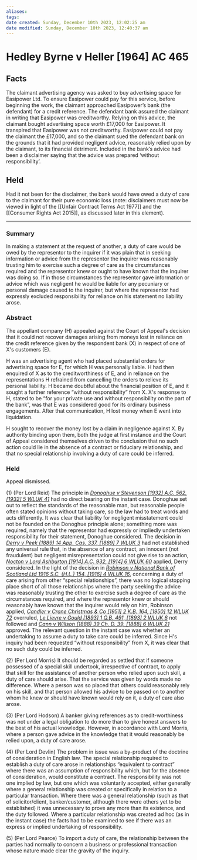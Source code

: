 ```yaml
---
aliases: 
tags: 
date created: Sunday, December 10th 2023, 12:02:25 am
date modified: Sunday, December 10th 2023, 12:40:37 am
---
```


# Hedley Byrne v Heller [1964] AC 465

## Facts

The claimant advertising agency was asked to buy advertising space for Easipower Ltd. To ensure Easipower could pay for this service, before beginning the work, the claimant approached Easipower’s bank (the defendant) for a credit reference. The defendant bank assured the claimant in writing that Easipower was creditworthy. Relying on this advice, the claimant bought advertising space worth £17,000 for Easipower. It transpired that Easipower was not creditworthy. Easipower could not pay the claimant the £17,000, and so the claimant sued the defendant bank on the grounds that it had provided negligent advice, reasonably relied upon by the claimant, to its financial detriment. Included in the bank’s advice had been a disclaimer saying that the advice was prepared ‘without responsibility’.

## Held

Had it not been for the disclaimer, the bank would have owed a duty of care to the claimant for their pure economic loss (note: disclaimers must now be viewed in light of the [[Unfair Contract Terms Act 1977]] and the [[Consumer Rights Act 2015]], as discussed later in this element).

---

### Summary

In making a statement at the request of another, a duty of care would be owed by the representor to the inquirer if it was plain that in seeking information or advice from the representor the inquirer was reasonably trusting him to exercise such a degree of care as the circumstances required and the representor knew or ought to have known that the inquirer was doing so. If in those circumstances the representor gave information or advice which was negligent he would be liable for any pecuniary or personal damage caused to the inquirer, but where the representor had expressly excluded responsibility for reliance on his statement no liability arose.

### Abstract

The appellant company (H) appealed against the Court of Appeal's decision that it could not recover damages arising from moneys lost in reliance on the credit reference given by the respondent bank (X) in respect of one of X's customers (E).

H was an advertising agent who had placed substantial orders for advertising space for E, for which H was personally liable. H had then enquired of X as to the creditworthiness of E, and in reliance on the representations H refrained from cancelling the orders to relieve its personal liability. H became doubtful about the financial position of E, and it sought a further reference “without responsibility” from X. X's response to H, stated to be “for your private use and without responsibility on the part of the bank”, was that E was considered good for its ordinary business engagements. After that communication, H lost money when E went into liquidation.

H sought to recover the money lost by a claim in negligence against X. By authority binding upon them, both the judge at first instance and the Court of Appeal considered themselves driven to the conclusion that no such action could lie in the absence of a contract or fiduciary relationship, and that no special relationship involving a duty of care could be inferred.

### Held

Appeal dismissed.

(1) (Per Lord Reid) The principle in _[Donoghue v Stevenson [1932] A.C. 562, [1932] 5 WLUK 41](https://uk.westlaw.com/Document/I99FC57C0E42711DA8FC2A0F0355337E9/View/FullText.html?originationContext=document&transitionType=DocumentItem&ppcid=71a4dc4090fd45488aeb05e345a8084f&contextData=(sc.Default))_ had no direct bearing on the instant case. Donoghue set out to reflect the standards of the reasonable man, but reasonable people often stated opinions without taking care, so the law had to treat words and acts differently. It was clear that liability for negligent misstatement could not be founded on the Donoghue principle alone; something more was required, namely that the representor had expressly or impliedly undertaken responsibility for their statement, Donoghue considered. The decision in _[Derry v Peek (1889) 14 App. Cas. 337, [1889] 7 WLUK 3](https://uk.westlaw.com/Document/I985F4990E42711DA8FC2A0F0355337E9/View/FullText.html?originationContext=document&transitionType=DocumentItem&ppcid=71a4dc4090fd45488aeb05e345a8084f&contextData=(sc.Default))_ had not established any universal rule that, in the absence of any contract, an innocent (not fraudulent) but negligent misrepresentation could not give rise to an action, _[Nocton v Lord Ashburton [1914] A.C. 932, [1914] 6 WLUK 60](https://uk.westlaw.com/Document/I0D8B51F0E42811DA8FC2A0F0355337E9/View/FullText.html?originationContext=document&transitionType=DocumentItem&ppcid=71a4dc4090fd45488aeb05e345a8084f&contextData=(sc.Default))_ applied, Derry considered. In the light of the decision in _[Robinson v National Bank of Scotland Ltd 1916 S.C. (H.L.) 154, [1916] 4 WLUK 16](https://uk.westlaw.com/Document/I894A65B0E42811DA8FC2A0F0355337E9/View/FullText.html?originationContext=document&transitionType=DocumentItem&ppcid=71a4dc4090fd45488aeb05e345a8084f&contextData=(sc.Default))_, concerning a duty of care arising from other “special relationships”, there was no logical stopping place short of all those relationships where the party seeking the advice was reasonably trusting the other to exercise such a degree of care as the circumstances required, and where the representor knew or should reasonably have known that the inquirer would rely on him, Robinson applied, _[Candler v Crane Christmas & Co [1951] 2 K.B. 164, [1950] 12 WLUK 72](https://uk.westlaw.com/Document/I81F6BEE0E42711DA8FC2A0F0355337E9/View/FullText.html?originationContext=document&transitionType=DocumentItem&ppcid=71a4dc4090fd45488aeb05e345a8084f&contextData=(sc.Default))_ overruled, _[Le Lievre v Gould [1893] 1 Q.B. 491, [1893] 2 WLUK 6](https://uk.westlaw.com/Document/ID805FEE0E42711DA8FC2A0F0355337E9/View/FullText.html?originationContext=document&transitionType=DocumentItem&ppcid=71a4dc4090fd45488aeb05e345a8084f&contextData=(sc.Default))_ not followed and _[Cann v Willson (1888) 39 Ch. D. 39, [1888] 6 WLUK 21](https://uk.westlaw.com/Document/I81FC6430E42711DA8FC2A0F0355337E9/View/FullText.html?originationContext=document&transitionType=DocumentItem&ppcid=71a4dc4090fd45488aeb05e345a8084f&contextData=(sc.Default))_ approved. The relevant question in the instant case was whether an undertaking to assume a duty to take care could be inferred. Since H's inquiry had been requested “without responsibility” from X, it was clear that no such duty could be inferred.

(2) (Per Lord Morris) It should be regarded as settled that if someone possessed of a special skill undertook, irrespective of contract, to apply that skill for the assistance of another person who relied upon such skill, a duty of care should arise. That the service was given by words made no difference. Where a person was so placed that others could reasonably rely on his skill, and that person allowed his advice to be passed on to another whom he knew or should have known would rely on it, a duty of care also arose.

(3) (Per Lord Hodson) A banker giving references as to credit-worthiness was not under a legal obligation to do more than to give honest answers to the best of his actual knowledge. However, in accordance with Lord Morris, where a person gave advice in the knowledge that it would reasonably be relied upon, a duty of care arose.

(4) (Per Lord Devlin) The problem in issue was a by-product of the doctrine of consideration in English law. The special relationship required to establish a duty of care arose in relationships “equivalent to contract” where there was an assumption of responsibility which, but for the absence of consideration, would constitute a contract. The responsibility was not one implied by law, but one which was voluntarily accepted, either generally where a general relationship was created or specifically in relation to a particular transaction. Where there was a general relationship (such as that of solicitor/client, banker/customer, although there were others yet to be established) it was unnecessary to prove any more than its existence, and the duty followed. Where a particular relationship was created ad hoc (as in the instant case) the facts had to be examined to see if there was an express or implied undertaking of responsibility.

(5) (Per Lord Pearce) To import a duty of care, the relationship between the parties had normally to concern a business or professional transaction whose nature made clear the gravity of the inquiry.
